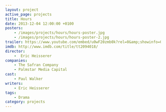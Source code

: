 ```yaml
---
layout: project
active_page: projects
title: Hours
date: 2013-12-04 12:00:00 +0100
posters:
    - /images/projects/hours/hours-poster.jpg
    - /images/projects/hours/hours-poster-2.jpg
trailer: https://www.youtube.com/embed/u0wF20zmb0k?rel=0&amp;showinfo=0
imdb: http://www.imdb.com/title/tt2094018/
director:
    -  Eric Heisserer
companies:
    - The Safran Company
    - Palmstar Media Capital
cast:
    - Paul Walker
writers:
    - Eric Heisserer
tags:
    - Drama
category: projects
---
```


